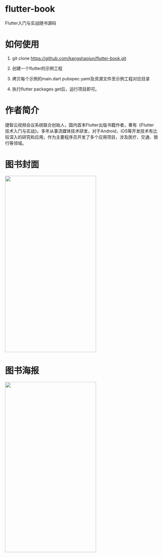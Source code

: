 # flutter-book
Flutter入门与实战随书源码

# 如何使用

1. git clone https://github.com/kangshaojun/flutter-book.git

2. 创建一个flutter的示例工程

3. 拷贝每个示例的main.dart pubspec.yaml及资源文件至示例工程对应目录

4. 执行flutter packages get后，运行项目即可。


# 作者简介
捷智云视频会议系统联合创始人，国内首本Flutter出版书籍作者，著有《Flutter技术入门与实战》。多年从事流媒体技术研发，对于Android，iOS等开发技术有比较深入的研究和应用，作为主要程序员开发了多个应用项目，涉及医疗、交通、银行等领域。


# 图书封面
<img width="300" height="580" src="https://raw.githubusercontent.com/kangshaojun/flutter-book/master/screenshots/book_cover.png"/>

# 图书海报
<img width="300" height="560" src="https://raw.githubusercontent.com/kangshaojun/flutter-book/master/screenshots/book_ad.jpeg"/>


